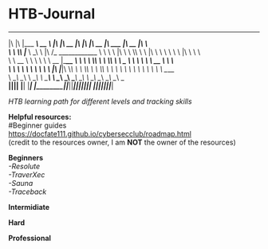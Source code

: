 # HTB-Journal
 ___  ___  _________  ________                     ___  ________  ___  ___  ________  ________   ________  ___          
|\  \|\  \|\___   ___\\   __  \                   |\  \|\   __  \|\  \|\  \|\   __  \|\   ___  \|\   __  \|\  \         
\ \  \\\  \|___ \  \_\ \  \|\ /_  ____________    \ \  \ \  \|\  \ \  \\\  \ \  \|\  \ \  \\ \  \ \  \|\  \ \  \        
 \ \   __  \   \ \  \ \ \   __  \|\____________\__ \ \  \ \  \\\  \ \  \\\  \ \   _  _\ \  \\ \  \ \   __  \ \  \       
  \ \  \ \  \   \ \  \ \ \  \|\  \|____________|\  \\_\  \ \  \\\  \ \  \\\  \ \  \\  \\ \  \\ \  \ \  \ \  \ \  \____  
   \ \__\ \__\   \ \__\ \ \_______\            \ \________\ \_______\ \_______\ \__\\ _\\ \__\\ \__\ \__\ \__\ \_______\
    \|__|\|__|    \|__|  \|_______|             \|________|\|_______|\|_______|\|__|\|__|\|__| \|__|\|__|\|__|\|_______|
                                                                                                                        
                                                                                                                        
                                                                                                                        
*HTB learning path for different levels and tracking skills*

**Helpful resources:**</br>
#Beginner guides </br>
https://docfate111.github.io/cybersecclub/roadmap.html </br>
(credit to the resources owner, I am **NOT** the owner of the resources)

**Beginners** </br>
*-Resolute*</br>
*-TraverXec*</br>
*-Sauna*</br>
*-Traceback*</br>

**Intermidiate**

**Hard**

**Professional**
